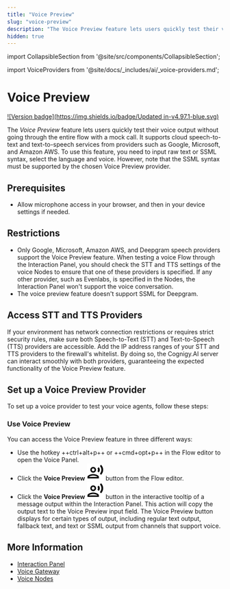 ```yaml
---
title: "Voice Preview" 
slug: "voice-preview"
description: "The Voice Preview feature lets users quickly test their voice output without going through the entire flow with a mock call. It supports cloud speech-to-text and text-to-speech services from providers such as Google, Microsoft, and Amazon AWS."
hidden: true 
---
```

import CollapsibleSection from '@site/src/components/CollapsibleSection';

import VoiceProviders from '@site/docs/_includes/ai/_voice-providers.md';

# Voice Preview

[![Version badge](https://img.shields.io/badge/Updated in-v4.97.1-blue.svg)](../../release-notes/4.97.md)

The _Voice Preview_ feature lets
users quickly test their voice output without going through the entire flow with a mock call.
It supports cloud speech-to-text and text-to-speech services from providers such as Google, Microsoft, and Amazon AWS.
To use this feature, you need to input raw text or SSML syntax, select the language and voice.
However, note that the SSML syntax must be supported by the chosen Voice Preview provider.

## Prerequisites

- Allow microphone access in your browser, and then in your device settings if needed.

## Restrictions

- Only Google, Microsoft, Amazon AWS, and Deepgram speech providers support the Voice Preview feature. When testing a voice Flow through the Interaction Panel, you should check the STT and TTS settings of the voice Nodes to ensure that one of these providers is specified. If any other provider, such as Evenlabs, is specified in the Nodes, the Interaction Panel won't support the voice conversation.
- The voice preview feature doesn't support SSML for Deepgram.

## Access STT and TTS Providers
    
If your environment has network connection restrictions or requires strict security rules, make sure both Speech-to-Text (STT) and Text-to-Speech (TTS) providers are accessible. Add the IP address ranges of your STT and TTS providers to the firewall's whitelist. By doing so, the Cognigy.AI server can interact smoothly with both providers, guaranteeing the expected functionality of the Voice Preview feature.

## Set up a Voice Preview Provider

To set up a voice provider to test your voice agents, follow these steps:

<VoiceProviders />

### Use Voice Preview

You can access the Voice Preview feature in three different ways:

- Use the hotkey ++ctrl+alt+p++ or ++cmd+opt+p++ in the Flow editor to open the Voice Panel.
- Click the **Voice Preview** ![voice-preview](../../../static/img/_assets/icons/voice-preview.svg) button from the Flow editor.
- Click the **Voice Preview** ![voice-preview](../../../static/img/_assets/icons/voice-preview.svg) button in the interactive tooltip of a message output within the Interaction Panel. This action will copy the output text to the Voice Preview input field. The Voice Preview button displays for certain types of output, including regular text output, fallback text, and text or SSML output from channels that support voice.

## More Information

- [Interaction Panel](interaction-panel/overview.md)
- [Voice Gateway](../../voice-gateway/index.md)
- [Voice Nodes](../build/node-reference/voice/overview.md)
